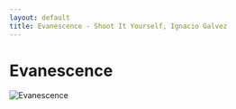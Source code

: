 ```yaml
---
layout: default
title: Evanescence - Shoot It Yourself, Ignacio Galvez
---
```


# Evanescence

![Evanescence](http://assets.farmhouse.co/publishing/1-shoot-it-yourself/images/evanescence-1.jpg)
